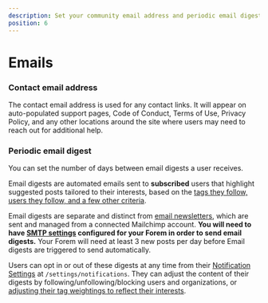 ```yaml
---
description: Set your community email address and periodic email digest.
position: 6
---
```


# Emails

### Contact email address

The contact email address is used for any contact links. It will appear on auto-populated support pages, Code of Conduct, Terms of Use, Privacy Policy, and any other locations around the site where users may need to reach out for additional help.


### Periodic email digest

You can set the number of days between email digests a user receives.

Email digests are automated emails sent to **subscribed** users that highlight suggested posts tailored to their interests, based on the [tags they follow, users they follow, and a few other criteria](https://github.com/forem/forem/blob/main/app/services/email_digest_article_collector.rb).

Email digests are separate and distinct from [email newsletters](https://admin.forem.com/docs/advanced-customization/config/newsletter), which are sent and managed from a connected Mailchimp account. **You will need to have [SMTP settings](https://admin.forem.com/docs/advanced-customization/config/smtp-settings) configured for your Forem in order to send email digests.** Your Forem will need at least 3 new posts per day before Email digests are triggered to send automatically.

Users can opt in or out of these digests at any time from their [Notification Settings](https://admin.forem.com/docs/forem-basics/user-settings/notification-settings) at `/settings/notifications`. They can adjust the content of their digests by following/unfollowing/blocking users and organizations, or [adjusting their tag weightings to reflect their interests](https://admin.forem.com/docs/forem-basics/tags).
